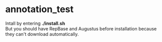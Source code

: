 # annotation_test
Intall by entering <strong>./install.sh</strong> </br>
But you should have RepBase and Augustus before installation because they can't download automatically.
